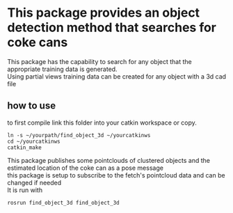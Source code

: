 # This package provides an object detection method that searches for coke cans
This package has the capability to search for any object that the appropriate training data is generated.\
Using partial views training data can be created for any object with a 3d cad file 
## how to use
to first compile link this folder into your catkin workspace or copy.
```console
ln -s ~/yourpath/find_object_3d ~/yourcatkinws
cd ~/yourcatkinws
catkin_make
```
This package publishes some pointclouds of clustered objects and the estimated location of the coke can as a pose message \
this package is setup to subscribe to the fetch's pointcloud data and can be changed if needed \
It is run with
```console
rosrun find_object_3d find_object_3d
```
